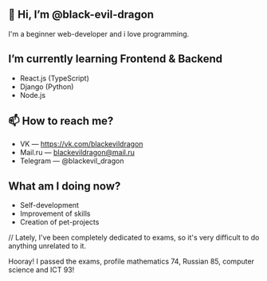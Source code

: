 ## 👋 Hi, I’m @black-evil-dragon 
I'm a beginner web-developer and i love programming. 

## I’m currently learning Frontend & Backend
- React.js (TypeScript)
- Django (Python)
- Node.js


## 📫 How to reach me? 
- VK — https://vk.com/blackevildragon
- Mail.ru — blackevildragon@mail.ru
- Telegram — @blackevil_dragon

## What am I doing now?
- Self-development
- Improvement of skills
- Creation of pet-projects

// Lately, I've been completely dedicated to exams, so it's very difficult to do anything unrelated to it.

Hooray! I passed the exams, profile mathematics 74, Russian 85, computer science and ICT 93!
